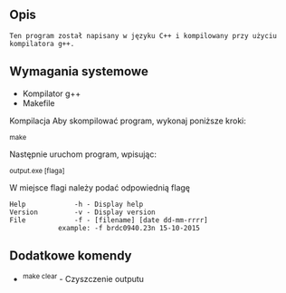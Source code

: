 ## Opis
    Ten program został napisany w języku C++ i kompilowany przy użyciu kompilatora g++.

## Wymagania systemowe
 - Kompilator g++
 - Makefile

 Kompilacja
 Aby skompilować program, wykonaj poniższe kroki:

 <sup>make</sup>

 Następnie uruchom program, wpisując:

 <sup>output.exe [flaga]</sup>

 W miejsce flagi należy podać odpowiednią flagę

    Help            -h - Display help
    Version         -v - Display version
    File            -f - [filename] [date dd-mm-rrrr]
                example: -f brdc0940.23n 15-10-2015

## Dodatkowe komendy
- <sup>make clear</sup> - Czyszczenie outputu
